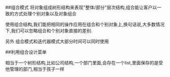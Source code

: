 ##组合模式
将对象组成树形结构来表现"整体/部分"层次结构,组合能让客户以一致的方式处理个别对象以及对象组合

使用组合结构,我们能把相同的操作应用在组合和个别对象上,换句话说,大多数情况下,我们可以忽略组合和个别对象直接的差别.

另外  组合模式和迭代器模式大部分时间可以同时使用

##利用组合设计菜单

相当于一个树形结构,比如公司结构,一个部门里面,会存在一个list,里面保存的是受他管理的部门,相当于孩子一样
